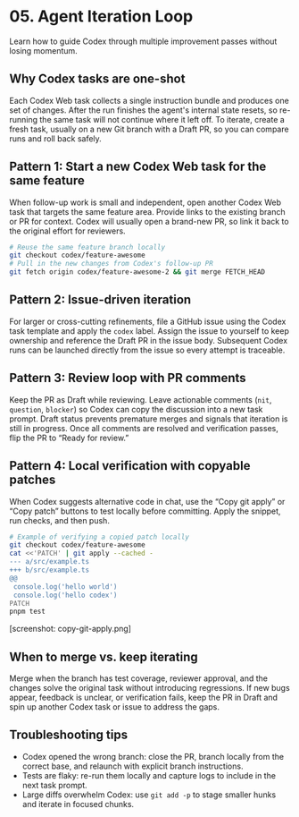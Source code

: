 # 05. Agent Iteration Loop

Learn how to guide Codex through multiple improvement passes without losing momentum.

## Why Codex tasks are one-shot

Each Codex Web task collects a single instruction bundle and produces one set of changes. After the run finishes the agent's internal state resets, so re-running the same task will not continue where it left off. To iterate, create a fresh task, usually on a new Git branch with a Draft PR, so you can compare runs and roll back safely.

## Pattern 1: Start a new Codex Web task for the same feature

When follow-up work is small and independent, open another Codex Web task that targets the same feature area. Provide links to the existing branch or PR for context. Codex will usually open a brand-new PR, so link it back to the original effort for reviewers.

```bash
# Reuse the same feature branch locally
git checkout codex/feature-awesome
# Pull in the new changes from Codex's follow-up PR
git fetch origin codex/feature-awesome-2 && git merge FETCH_HEAD
```

## Pattern 2: Issue-driven iteration

For larger or cross-cutting refinements, file a GitHub issue using the Codex task template and apply the `codex` label. Assign the issue to yourself to keep ownership and reference the Draft PR in the issue body. Subsequent Codex runs can be launched directly from the issue so every attempt is traceable.

## Pattern 3: Review loop with PR comments

Keep the PR as Draft while reviewing. Leave actionable comments (`nit`, `question`, `blocker`) so Codex can copy the discussion into a new task prompt. Draft status prevents premature merges and signals that iteration is still in progress. Once all comments are resolved and verification passes, flip the PR to “Ready for review.”

## Pattern 4: Local verification with copyable patches

When Codex suggests alternative code in chat, use the “Copy git apply” or “Copy patch” buttons to test locally before committing. Apply the snippet, run checks, and then push.

```bash
# Example of verifying a copied patch locally
git checkout codex/feature-awesome
cat <<'PATCH' | git apply --cached -
--- a/src/example.ts
+++ b/src/example.ts
@@
 console.log('hello world')
 console.log('hello codex')
PATCH
pnpm test
```

[screenshot: copy-git-apply.png]

## When to merge vs. keep iterating

Merge when the branch has test coverage, reviewer approval, and the changes solve the original task without introducing regressions. If new bugs appear, feedback is unclear, or verification fails, keep the PR in Draft and spin up another Codex task or issue to address the gaps.

## Troubleshooting tips

- Codex opened the wrong branch: close the PR, branch locally from the correct base, and relaunch with explicit branch instructions.
- Tests are flaky: re-run them locally and capture logs to include in the next task prompt.
- Large diffs overwhelm Codex: use `git add -p` to stage smaller hunks and iterate in focused chunks.
